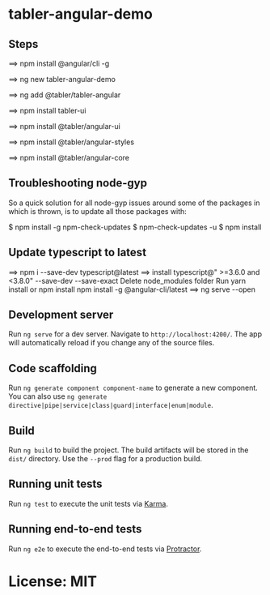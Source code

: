 # tabler-angular-demo


## Steps
==> npm install @angular/cli -g

==> ng new tabler-angular-demo

==> ng add @tabler/tabler-angular

==> npm install tabler-ui

==> npm install @tabler/angular-ui

==> npm install @tabler/angular-styles

==> npm install @tabler/angular-core


## Troubleshooting node-gyp

So a quick solution for all node-gyp issues around some of the packages in which is thrown, is to update all those packages with:

$ npm install -g npm-check-updates
$ npm-check-updates -u
$ npm install

## Update typescript to latest

==> npm i --save-dev typescript@latest
==> install typescript@" >=3.6.0 and <3.8.0" --save-dev --save-exact
Delete node_modules folder
Run yarn install or npm install
npm install -g @angular-cli/latest
==> ng serve --open 

## Development server

Run `ng serve` for a dev server. Navigate to `http://localhost:4200/`. The app will automatically reload if you change any of the source files.

## Code scaffolding

Run `ng generate component component-name` to generate a new component. You can also use `ng generate directive|pipe|service|class|guard|interface|enum|module`.

## Build

Run `ng build` to build the project. The build artifacts will be stored in the `dist/` directory. Use the `--prod` flag for a production build.

## Running unit tests

Run `ng test` to execute the unit tests via [Karma](https://karma-runner.github.io).

## Running end-to-end tests

Run `ng e2e` to execute the end-to-end tests via [Protractor](http://www.protractortest.org/).


# License: MIT